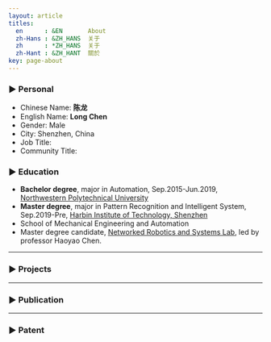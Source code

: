 ```yaml
---
layout: article
titles:
  en      : &EN       About
  zh-Hans : &ZH_HANS  关于
  zh      : *ZH_HANS  关于
  zh-Hant : &ZH_HANT  關於
key: page-about
---
```


<!-- # Welcome to MrChannon's Pages -->

### ▶ Personal
- Chinese Name: **陈龙**              
- English Name: **Long Chen**
- Gender: Male                   
- City: Shenzhen, China
- Job Title:
- Community Title:

### ▶ Education

- **Bachelor degree**, major in Automation, Sep.2015-Jun.2019, [Northwestern Polytechnical University](https://www.nwpu.edu.cn/)
- **Master degree**, major in Pattern Recognition and Intelligent System, Sep.2019-Pre, [Harbin Institute of Technology, Shenzhen](http://www.hitsz.edu.cn/index.html)
- School of Mechanical Engineering and Automation
- Master degree candidate, [Networked Robotics and Systems Lab](http://nrs-lab.com/), led by professor Haoyao Chen.

----------

### ▶ Projects

----------


### ▶ Publication


----------

### ▶ Patent
